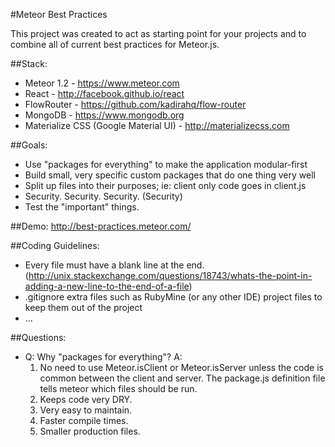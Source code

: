 #Meteor Best Practices

This project was created to act as starting point for your projects and to combine all of current best practices for Meteor.js.

##Stack:
- Meteor 1.2 - https://www.meteor.com
- React - http://facebook.github.io/react
- FlowRouter - https://github.com/kadirahq/flow-router
- MongoDB - https://www.mongodb.org
- Materialize CSS (Google Material UI) - http://materializecss.com

##Goals:
- Use "packages for everything" to make the application modular-first
- Build small, very specific custom packages that do one thing very well
- Split up files into their purposes; ie: client only code goes in client.js
- Security. Security. Security. (Security)
- Test the "important" things.

##Demo: http://best-practices.meteor.com/

##Coding Guidelines:
- Every file must have a blank line at the end. (http://unix.stackexchange.com/questions/18743/whats-the-point-in-adding-a-new-line-to-the-end-of-a-file)
- .gitignore extra files such as RubyMine (or any other IDE) project files to keep them out of the project
- ...

##Questions:
- Q: Why "packages for everything"?
  A: 
    1) No need to use Meteor.isClient or Meteor.isServer unless the code is common between the client and server. The package.js definition file tells meteor which files should be run.
    2) Keeps code very DRY.
    3) Very easy to maintain.
    4) Faster compile times.
    5) Smaller production files.
